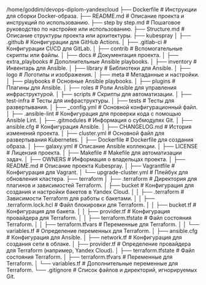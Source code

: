 /home/goddim/devops-diplom-yandexcloud
├── Dockerfile                # Инструкции для сборки Docker-образа.
├── README.md                 # Описание проекта и инструкций по использованию.
├── step by step.md           # Пошаговое руководство по настройке или использованию.
├── Structure.md              # Описание структуры проекта или архитектуры.
├── kubespray
│   ├── .github               # Конфигурации для GitHub Actions.
│   ├── .gitlab-ci            # Конфигурации CI/CD для GitLab.
│   ├── contrib               # Вспомогательные скрипты или файлы.
│   ├── docs                  # Документация проекта.
│   ├── extra_playbooks       # Дополнительные Ansible playbooks.
│   ├── inventory             # Инвентарь для Ansible.
│   ├── library               # Библиотеки для Ansible.
│   ├── logo                  # Логотипы и изображения.
│   ├── meta                  # Метаданные и настройки.
│   ├── playbooks             # Основные Ansible playbooks.
│   ├── plugins               # Плагины для Ansible.
│   ├── roles                 # Роли Ansible для управления инфраструктурой.
│   ├── scripts               # Скрипты для автоматизации.
│   ├── test-infra            # Тесты для инфраструктуры.
│   ├── tests                 # Тесты для развертывания.
│   ├── _config.yml           # Основной конфигурационный файл.
│   ├── .ansible-lint         # Конфигурация для проверки кода с помощью Ansible Lint.
│   ├── .gitmodules           # Информация о субмодулях Git.
│   ├── ansible.cfg           # Конфигурация Ansible.
│   ├── CHANGELOG.md          # История изменений проекта.
│   ├── cluster.yml           # Основной файл для развертывания Kubernetes.
│   ├── Dockerfile            # Dockerfile для создания образа.
│   ├── galaxy.yml            # Описание Ansible коллекции.
│   ├── LICENSE               # Лицензия проекта.
│   ├── Makefile              # Makefile для автоматизации задач.
│   ├── OWNERS                # Информация о владельцах проекта.
│   ├── README.md             # Описание проекта Kubespray.
│   ├── Vagrantfile           # Конфигурация для Vagrant.
│   └── upgrade-cluster.yml   # Плейбук для обновления кластера.
├── terraform
│   ├── .terraform            # Директория для плагинов и зависимостей Terraform.
│   ├── bucket                # Конфигурация для создания и настройки бакетов в Yandex Cloud.
│   │   ├── .terraform        # Зависимости Terraform для работы с бакетами.
│   │   ├── .terraform.lock.hcl  # Файл блокировки для Terraform.
│   │   ├── bucket.tf         # Конфигурация для бакета.
│   │   ├── provider.tf       # Конфигурация провайдера для Terraform.
│   │   ├── terraform.tfstate # Файл состояния Terraform.
│   │   ├── terraform.tfvars  # Переменные для Terraform.
│   │   └── variables.tf      # Определение переменных для Terraform.
│   ├── ansible.cfg           # Конфигурация для Ansible.
│   ├── network.tf            # Конфигурация для создания сети в облаке.
│   ├── provider.tf           # Определение провайдера для Terraform (например, Yandex Cloud).
│   ├── terraform.tfstate     # Файл состояния Terraform.
│   ├── terraform.tfvars      # Переменные для Terraform.
│   └── variables.tf          # Дополнительные переменные для Terraform.
└── .gitignore                # Список файлов и директорий, игнорируемых Git.

